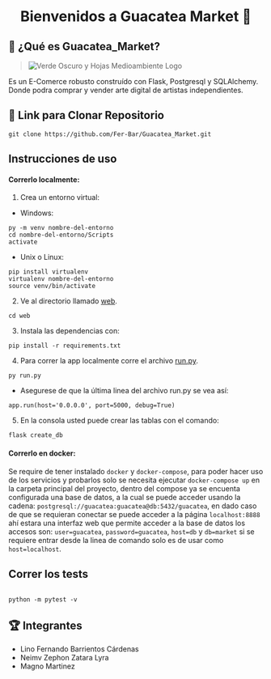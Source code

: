<h1 align="center">Bienvenidos a Guacatea Market 🛒</h1>

## 🥑 ¿Qué es Guacatea_Market?
> ![Verde Oscuro y Hojas Medioambiente Logo](https://user-images.githubusercontent.com/90936639/178795023-0b22c42d-7a12-463f-992d-6eeb614524e6.png)

<p>
  Es un E-Comerce robusto construído con Flask, Postgresql y SQLAlchemy.<br>
  Donde podra comprar y vender arte digital de artistas independientes.

</p>

## 📂 Link para Clonar Repositorio
```
git clone https://github.com/Fer-Bar/Guacatea_Market.git
```

## Instrucciones de uso
#### Correrlo localmente:
1. Crea un entorno virtual:
- Windows:
```
py -m venv nombre-del-entorno
cd nombre-del-entorno/Scripts
activate
```
- Unix o Linux:
```
pip install virtualenv
virtualenv nombre-del-entorno
source venv/bin/activate
```
2. Ve al directorio llamado [web](web).
```
cd web
```
3. Instala las dependencias con:
```
pip install -r requirements.txt
```
4. Para correr la app localmente corre el archivo [run.py](web/run.py).
```
py run.py
```
- Asegurese de que la última linea del archivo run.py se vea así:
```
app.run(host='0.0.0.0', port=5000, debug=True)
```
5. En la consola usted puede crear las tablas con el comando:
```
flask create_db
```

#### Correrlo en docker:
Se require de tener instalado `docker` y `docker-compose`, para poder hacer uso de los servicios y probarlos solo se necesita ejecutar `docker-compose up` en la carpeta principal del proyecto, dentro del compose ya se encuenta configurada una base de datos, a la cual se puede acceder usando la cadena: `postgresql://guacatea:guacatea@db:5432/guacatea`, en dado caso de que se requieran conectar se puede acceder a la página `localhost:8888` ahí estara una interfaz web que permite acceder a la base de datos los accesos son: `user=guacatea`, `password=guacatea`, `host=db` y `db=market` si se requiere entrar desde la linea de comando solo es de usar como `host=localhost`.

## Correr los tests
```

python -m pytest -v

```

## 🏆 Integrantes
- Lino Fernando Barrientos Cárdenas
- Neimv Zephon Zatara Lyra
- Magno Martinez
